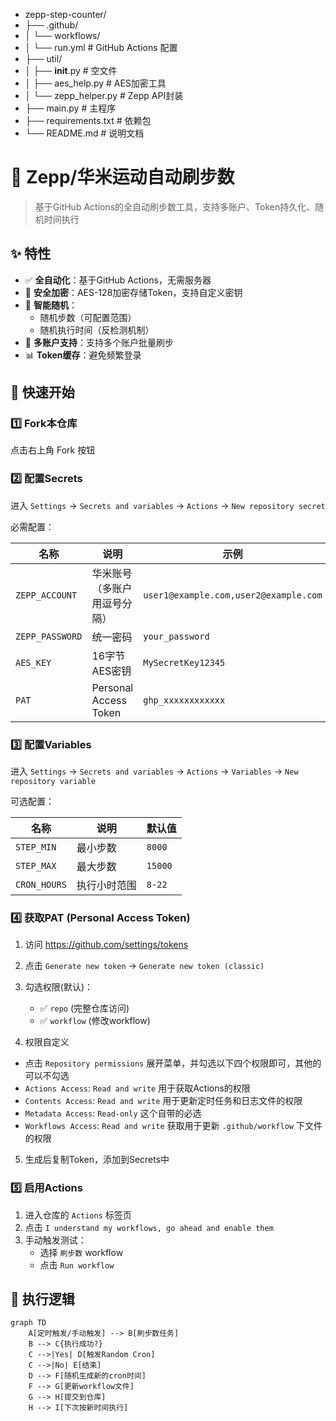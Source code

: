  - zepp-step-counter/
 - ├── .github/
 - │   └── workflows/
 - │               └── run.yml           # GitHub Actions 配置
 - ├── util/
 - │   ├── __init__.py          # 空文件
 - │   ├── aes_help.py          # AES加密工具
 - │   └── zepp_helper.py       # Zepp API封装
 - ├── main.py                   # 主程序
 - ├── requirements.txt          # 依赖包
 - └── README.md                # 说明文档


# 🏃 Zepp/华米运动自动刷步数

> 基于GitHub Actions的全自动刷步数工具，支持多账户、Token持久化、随机时间执行

## ✨ 特性

- ✅ **全自动化**：基于GitHub Actions，无需服务器
- 🔐 **安全加密**：AES-128加密存储Token，支持自定义密钥
- 🎲 **智能随机**：
  - 随机步数（可配置范围）
  - 随机执行时间（反检测机制）
- 👥 **多账户支持**：支持多个账户批量刷步
- 📊 **Token缓存**：避免频繁登录

## 🚀 快速开始

### 1️⃣ Fork本仓库

点击右上角 Fork 按钮

### 2️⃣ 配置Secrets

进入 `Settings` → `Secrets and variables` → `Actions` → `New repository secret`

必需配置：

| 名称 | 说明 | 示例 |
|------|------|------|
| `ZEPP_ACCOUNT` | 华米账号（多账户用逗号分隔） | `user1@example.com,user2@example.com` |
| `ZEPP_PASSWORD` | 统一密码 | `your_password` |
| `AES_KEY` | 16字节AES密钥 | `MySecretKey12345` |
| `PAT` | Personal Access Token | `ghp_xxxxxxxxxxxx` |

### 3️⃣ 配置Variables

进入 `Settings` → `Secrets and variables` → `Actions` → `Variables` → `New repository variable`

可选配置：

| 名称 | 说明 | 默认值 |
|------|------|--------|
| `STEP_MIN` | 最小步数 | `8000` |
| `STEP_MAX` | 最大步数 | `15000` |
| `CRON_HOURS` | 执行小时范围 | `8-22` |

### 4️⃣ 获取PAT (Personal Access Token)

1. 访问 https://github.com/settings/tokens
2. 点击 `Generate new token` → `Generate new token (classic)`
3. 勾选权限(默认)：
   - ✅ `repo` (完整仓库访问)
   - ✅ `workflow` (修改workflow)
   
4. 权限自定义
  -   点击 `Repository permissions` 展开菜单，并勾选以下四个权限即可，其他的可以不勾选
  -  `Actions Access`: `Read and write` 用于获取Actions的权限
  -  `Contents Access`: `Read and write` 用于更新定时任务和日志文件的权限
  -  `Metadata Access`: `Read-only` 这个自带的必选
  -  `Workflows Access`: `Read and write` 获取用于更新 `.github/workflow` 下文件的权限
5. 生成后复制Token，添加到Secrets中
  

### 5️⃣ 启用Actions

1. 进入仓库的 `Actions` 标签页
2. 点击 `I understand my workflows, go ahead and enable them`
3. 手动触发测试：
   - 选择 `刷步数` workflow
   - 点击 `Run workflow`

## 📅 执行逻辑

```mermaid
graph TD
    A[定时触发/手动触发] --> B[刷步数任务]
    B --> C{执行成功?}
    C -->|Yes| D[触发Random Cron]
    C -->|No| E[结束]
    D --> F[随机生成新的cron时间]
    F --> G[更新workflow文件]
    G --> H[提交到仓库]
    H --> I[下次按新时间执行]
